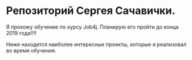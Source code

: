 # Репозиторий Сергея Сачавички.

Я прохожу обучение по курсу Job4j. Планирую его пройти до конца 2019 года!!!!

Ниже находятся наиболее интересные проекты, которые я реализовал во время обучения.